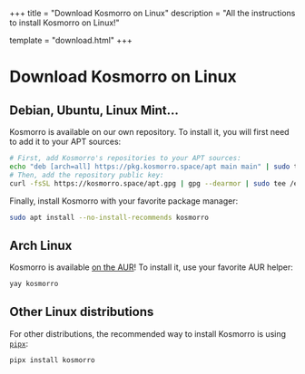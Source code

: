+++
title = "Download Kosmorro on Linux"
description = "All the instructions to install Kosmorro on Linux!"

template = "download.html"
+++

# Download Kosmorro on Linux

## Debian, Ubuntu, Linux Mint...

Kosmorro is available on our own repository. To install it, you will first need to add it to your APT sources:

```bash
# First, add Kosmorro's repositories to your APT sources:
echo "deb [arch=all] https://pkg.kosmorro.space/apt main main" | sudo tee /etc/apt/sources.list.d/kosmorro.list
# Then, add the repository public key:
curl -fsSL https://kosmorro.space/apt.gpg | gpg --dearmor | sudo tee /etc/apt/trusted.gpg.d/kosmorro.gpg
```

Finally, install Kosmorro with your favorite package manager:

```bash
sudo apt install --no-install-recommends kosmorro
```

## Arch Linux

Kosmorro is available [on the AUR](https://aur.archlinux.org/packages/kosmorro)! To install it, use your favorite AUR helper:

```bash
yay kosmorro
```

## Other Linux distributions

For other distributions, the recommended way to install Kosmorro is using [`pipx`](https://pipx.pypa.io):

```bash
pipx install kosmorro
```
